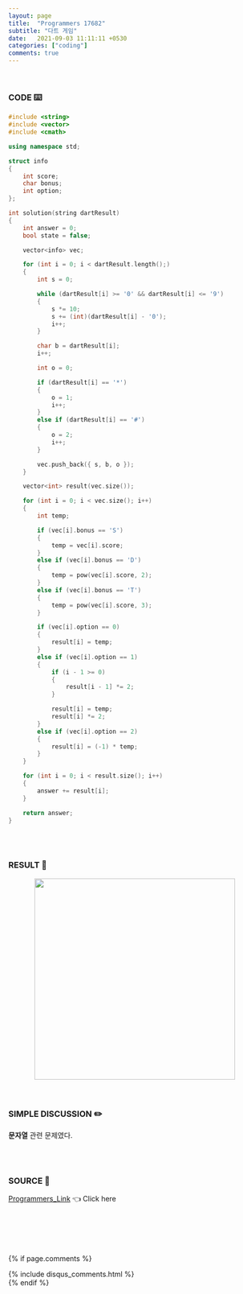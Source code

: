 ```yaml
---
layout: page
title:  "Programmers 17682"
subtitle: "다트 게임"
date:   2021-09-03 11:11:11 +0530
categories: ["coding"]
comments: true
---
```


<br>

### CODE ⌨️

```c++
#include <string>
#include <vector>
#include <cmath>

using namespace std;

struct info
{
	int score;
	char bonus;
	int option;
};

int solution(string dartResult)
{
	int answer = 0;
	bool state = false;

	vector<info> vec;

	for (int i = 0; i < dartResult.length();)
	{
		int s = 0;

		while (dartResult[i] >= '0' && dartResult[i] <= '9')
		{
			s *= 10;
			s += (int)(dartResult[i] - '0');
			i++;
		}

		char b = dartResult[i];
		i++;

		int o = 0;

		if (dartResult[i] == '*')
		{
			o = 1;
			i++;
		}
		else if (dartResult[i] == '#')
		{
			o = 2;
			i++;
		}

		vec.push_back({ s, b, o });
	}

	vector<int> result(vec.size());

	for (int i = 0; i < vec.size(); i++)
	{
		int temp;

		if (vec[i].bonus == 'S')
		{
			temp = vec[i].score;
		}
		else if (vec[i].bonus == 'D')
		{
			temp = pow(vec[i].score, 2);
		}
		else if (vec[i].bonus == 'T')
		{
			temp = pow(vec[i].score, 3);
		}

		if (vec[i].option == 0)
		{
			result[i] = temp;
		}
		else if (vec[i].option == 1)
		{
			if (i - 1 >= 0)
			{
				result[i - 1] *= 2;
			}

			result[i] = temp;
			result[i] *= 2;
		}
		else if (vec[i].option == 2)
		{
			result[i] = (-1) * temp;
		}
	}

	for (int i = 0; i < result.size(); i++)
	{
		answer += result[i];
	}

	return answer;
}
```  

<br>
<br>

### RESULT 💛

<img src="{{ '/assets/programmers/p17682r.jpg' }}" style="width: 400px; height: auto; margin-left: auto; margin-right: auto; display: block;">  

<br>
<br>

### SIMPLE DISCUSSION ✏️

**문자열** 관련 문제였다.  

<br>
<br>

### SOURCE 💎

[Programmers_Link][link] 👈 Click here  

<br>
<br>
<br>
<br>

{% if page.comments %}
<div id="post-disqus" class="container">
{% include disqus_comments.html %}
</div>
{% endif %}

[link]: https://programmers.co.kr/learn/courses/30/lessons/17682